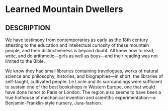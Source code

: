 ---
---
# Learned Mountain Dwellers

## DESCRIPTION
We have testimony from contemporaries as early as the 18th century attesting to the education and intellectual curiosity of these mountain people, and their distinctiveness is beyond doubt. All knew how to read, write, and do arithmetic—girls as well as boys—and their reading was not limited to the Bible.

We know they had small libraries containing travelogues, works of natural science and philosophy, histories, and biographies—in short, the libraries of self-taught, cultivated people. Le Locle and its surroundings were sufficient to sustain one of the best bookshops in Western Europe, one that would have done honor to Paris or London. The region also seems to have been a true hothouse of mechanical invention and scientific experimentation—a Benjamin-Franklin-style nursery, Jura-fashion. 
